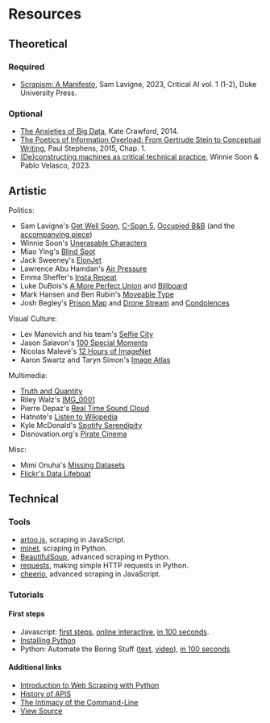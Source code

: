 # Resources

## Theoretical

### Required

- [Scrapism: A Manifesto](https://lav.io/media/scrapism.pdf), Sam Lavigne, 2023, Critical AI vol. 1 (1-2), Duke University Press.

### Optional

- [The Anxieties of Big Data](https://thenewinquiry.com/the-anxieties-of-big-data/), Kate Crawford, 2014.
- [The Poetics of Information Overload: From Gertrude Stein to Conceptual Writing](https://www.jstor.org/stable/10.5749/j.ctt16ptn0r), Paul Stephens, 2015, Chap. 1.
- [(De)constructing machines as critical technical practice](https://journals.sagepub.com/doi/10.1177/13548565221148098), Winnie Soon & Pablo Velasco, 2023.

## Artistic
Politics:

- Sam Lavigne's [Get Well Soon](https://lav.io/projects/get-well-soon/), [C-Span 5](https://lav.io/projects/cspan-5/), [Occupied B&B](https://lav.io/projects/occupied-bnb/) (and the [accompanying piece](https://www.thenation.com/article/archive/airbnb-settlement-lawsuit-palestinian-challenge/))
- Winnie Soon's [Unerasable Characters](https://siusoon.net/projects/unerasablecharacters-i)
- Miao Ying's [Blind Spot](https://anthology.rhizome.org/blind-spot)
- Jack Sweeney's [ElonJet](https://mastodon.social/@elonjet)
- Lawrence Abu Hamdan's [Air Pressure](https://airpressure.info)
- Emma Sheffer's [Insta Repeat](https://www.instagram.com/insta_repeat)
- Luke DuBois's [A More Perfect Union](https://www.lukedubois.com/projects-2/perfect) and [Billboard](https://www.lukedubois.com/projects-2/billboard)
- Mark Hansen and Ben Rubin's [Moveable Type](https://vimeo.com/113240712)
- Josh Begley's [Prison Map](http://prisonmap.com/about) and [Drone Stream](https://x.com/dronestream) and [Condolences](https://theintercept.co/condolences/)

Visual Culture:

- Lev Manovich and his team's [Selfie City](https://selfiecity.net)
- Jason Salavon's [100 Special Moments](http://salavon.com/work/SpecialMoments/)
- Nicolas Malevé's [12 Hours of ImageNet](https://www.youtube.com/watch?v=PC60JL-lMzA)
- Aaron Swartz and Taryn Simon's [Image Atlas](https://anthology.rhizome.org/image-atlas)

Multimedia:

- [Truth and Quantity](https://truth-and-quantity.com)
- Riley Walz's [IMG_0001](https://walzr.com/IMG_0001)
- Pierre Depaz's [Real Time Sound Cloud](https://realtime.enframed.net)
- Hatnote's [Listen to Wikipedia](http://listen.hatnote.com)
- Kyle McDonald's [Spotify Serendipity](https://youtu.be/mD7vs_Vw_P0?si=HmtWzD_R_zEqV_x6)
- Disnovation.org's [Pirate Cinema](https://disnovation.org/piratecinema.php)

Misc:

- Mimi Onuha's [Missing Datasets](https://github.com/MimiOnuoha/missing-datasets)
- [Flickr's Data Lifeboat](https://www.flickr.org/programs/content-mobility/data-lifeboat/)

## Technical

### Tools

- [artoo.js](https://medialab.github.io/artoo/), scraping in JavaScript.
- [minet](https://github.com/medialab/minet), scraping in Python.
- [BeautifulSoup](https://beautiful-soup-4.readthedocs.io/en/latest/), advanced scraping in Python.
- [requests](https://docs.python-requests.org/en/latest/index.html), making simple HTTP requests in Python.
- [cheerio](https://cheerio.js.org), advanced scraping in JavaScript.

### Tutorials

#### First steps

- Javascript: [first steps](https://developer.mozilla.org/en-US/docs/Learn/JavaScript/First_steps), [online interactive](https://learnjavascript.online), [in 100 seconds](https://www.youtube.com/watch?v=DHjqpvDnNGE).
- [Installing Python](https://realpython.com/installing-python/#windows-how-to-check-or-get-python)
- Python: Automate the Boring Stuff ([text](https://automatetheboringstuff.com), [video](https://www.youtube.com/watch?v=1F_OgqRuSdI&list=PL0-84-yl1fUnRuXGFe_F7qSH1LEnn9LkW)), [in 100 seconds](https://www.youtube.com/watch?v=x7X9w_GIm1s)

#### Additional links

- [Introduction to Web Scraping with Python](https://datawhatnow.com/introduction-web-scraping-python/)
- [History of APIS](https://github.com/lmccart/itp-critical-apis/wiki/Survey)
- [The Intimacy of the Command-Line](http://scan.net.au/scn/journal/vol10number2/Nancy-Mauro-Flude.html)
- [View Source](https://viewsource.info)
